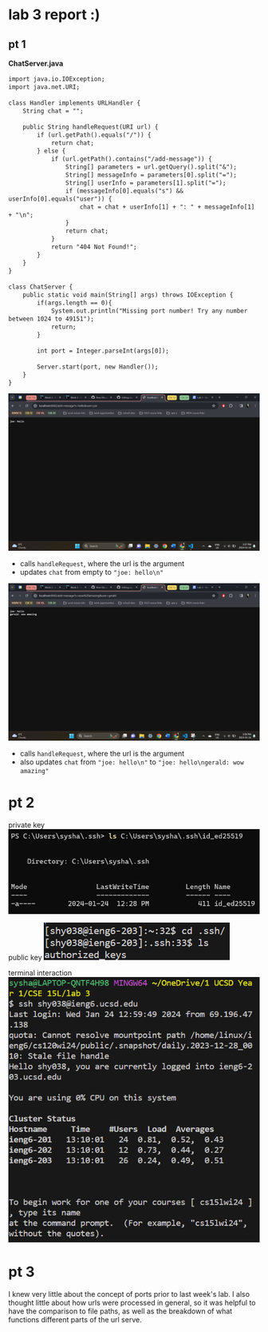 # lab 3 report :)

## pt 1

**ChatServer.java**
```
import java.io.IOException;
import java.net.URI;

class Handler implements URLHandler {
    String chat = "";

    public String handleRequest(URI url) {
        if (url.getPath().equals("/")) {
            return chat;
        } else {
            if (url.getPath().contains("/add-message")) {
                String[] parameters = url.getQuery().split("&");
                String[] messageInfo = parameters[0].split("=");
                String[] userInfo = parameters[1].split("=");
                if (messageInfo[0].equals("s") && userInfo[0].equals("user")) {
                    chat = chat + userInfo[1] + ": " + messageInfo[1] + "\n";
                }
                return chat;
            }
            return "404 Not Found!";
        }
    }
}

class ChatServer {
    public static void main(String[] args) throws IOException {
        if(args.length == 0){
            System.out.println("Missing port number! Try any number between 1024 to 49151");
            return;
        }

        int port = Integer.parseInt(args[0]);

        Server.start(port, new Handler());
    }
}
```

![Image](chatserver1.png)

- calls `handleRequest`, where the url is the argument
- updates `chat` from empty to `"joe: hello\n"`


![Image](chatserver2.png)
- calls `handleRequest`, where the url is the argument
- also updates `chat` from `"joe: hello\n"` to `"joe: hello\ngerald: wow amazing"`


# pt 2
private key
![Image](ls-public-key.png)

public key
![Image](ls-key-path-public.png)

terminal interaction
![Image](ieng-no-pw.png)

# pt 3
I knew very little about the concept of ports prior to last week's lab. I also thought little about how urls were processed in general, so it was helpful to have the comparison to file paths, as well as the breakdown of what functions different parts of the url serve.
